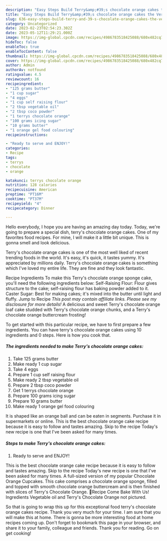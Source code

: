 ```yaml
---
description: "Easy Steps Build Terry&amp;#39;s chocolate orange cakes the Very Delicious"
title: "Easy Steps Build Terry&amp;#39;s chocolate orange cakes the Very Delicious"
slug: 636-easy-steps-build-terry-and-39-s-chocolate-orange-cakes-the-very-delicious
category: Uncategorized
date: 2023-02-23T02:54:23.302Z
date: 2023-05-12T11:29:21.000Z
image: https://img-global.cpcdn.com/recipes/4986783518425088/680x482cq70/terrys-chocolate-orange-cakes-recipe-main-photo.jpg
hideToc: false
enableToc: true
enableTocContent: false
thumbnail: https://img-global.cpcdn.com/recipes/4986783518425088/680x482cq70/terrys-chocolate-orange-cakes-recipe-main-photo.jpg
cover: https://img-global.cpcdn.com/recipes/4986783518425088/680x482cq70/terrys-chocolate-orange-cakes-recipe-main-photo.jpg
author: Admin
authorAv: notfound
ratingvalue: 4.5
reviewcount: 16
recipeingredient:
- "125 grams butter"
- "1 cup sugar"
- "4 eggs"
- "1 cup self raising flour"
- "2 tbsp vegetable oil"
- "2 tbsp coco powder"
- "1 terrys chocolate orange"
- "100 grams icing sugar"
- "10 grams butter"
- "1 orange gel food colouring"
recipeinstructions:

- "Ready to serve and ENJOY!"
categories:
- Recipe
tags:
- terrys
- chocolate
- orange

katakunci: terrys chocolate orange 
nutrition: 128 calories
recipecuisine: American
preptime: "PT16M"
cooktime: "PT37M"
recipeyield: "4"
recipecategory: Dinner

---
```



Hello everybody, I hope you are having an amazing day today. Today, we're going to prepare a special dish, terry&#39;s chocolate orange cakes. One of my favorites food recipes. For mine, I will make it a little bit unique. This is gonna smell and look delicious.

Terry&#39;s chocolate orange cakes is one of the most well liked of recent trending foods in the world. It's easy, it's quick, it tastes yummy. It's appreciated by millions daily. Terry&#39;s chocolate orange cakes is something which I've loved my entire life. They are fine and they look fantastic.

Recipe Ingredients To make this Terry&#39;s chocolate orange sponge cake, you&#39;ll need the following ingredients below: Self-Raising Flour: Flour gives structure to the cake; self-raising flour has baking powder added to it. Caster Sugar: Best for making cakes; it&#39;s mixed into the butter until light and fluffy. Jump to Recipe *This post may contain affiliate links. Please see my disclosure for more details!* A delicious and sweet Terry&#39;s chocolate orange loaf cake studded with Terry&#39;s chocolate orange chunks, and a Terry&#39;s chocolate orange buttercream frosting!


To get started with this particular recipe, we have to first prepare a few ingredients. You can have terry&#39;s chocolate orange cakes using 10 ingredients and 0 steps. Here is how you cook that.

<!--inarticleads1-->

##### The ingredients needed to make Terry&#39;s chocolate orange cakes:

1. Take 125 grams butter
1. Make ready 1 cup sugar
1. Take 4 eggs
1. Prepare 1 cup self raising flour
1. Make ready 2 tbsp vegetable oil
1. Prepare 2 tbsp coco powder
1. Get 1 terrys chocolate orange
1. Prepare 100 grams icing sugar
1. Prepare 10 grams butter
1. Make ready 1 orange gel food colouring


It is shaped like an orange ball and can be eaten in segments. Purchase it in supermarkets or online. This is the best chocolate orange cake recipe because it is easy to follow and tastes amazing. Skip to the recipe Today&#39;s new recipe is one that I&#39;ve been asked for many times. 

<!--inarticleads2-->

##### Steps to make Terry&#39;s chocolate orange cakes:


1. Ready to serve and ENJOY!

This is the best chocolate orange cake recipe because it is easy to follow and tastes amazing. Skip to the recipe Today&#39;s new recipe is one that I&#39;ve been asked for many times. A full-sized version of my popular Chocolate Orange Cupcakes. This cake comprises a chocolate orange sponge, filled and topped with smooth chocolate orange buttercream and is then finished with slices of Terry&#39;s Chocolate Orange. 📖Recipe Come Bake With Us! Ingredients Vegetable oil and Terry&#39;s Chocolate Orange not pictured. 

So that is going to wrap this up for this exceptional food terry&#39;s chocolate orange cakes recipe. Thank you very much for your time. I am sure that you will make this at home. There is gonna be more interesting food at home recipes coming up. Don't forget to bookmark this page in your browser, and share it to your family, colleague and friends. Thank you for reading. Go on get cooking!
